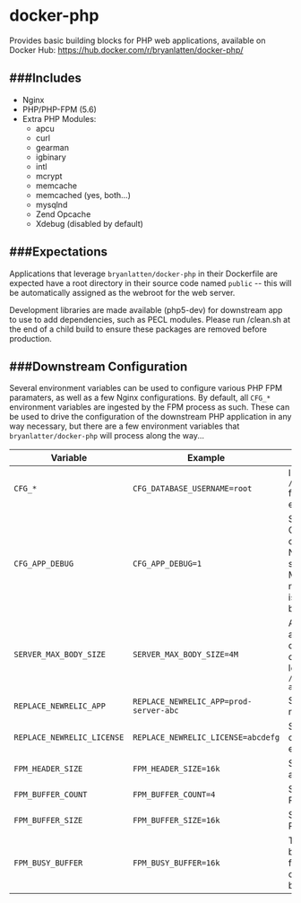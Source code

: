 docker-php
==========

Provides basic building blocks for PHP web applications, available on Docker Hub: https://hub.docker.com/r/bryanlatten/docker-php/

###Includes
---
- Nginx
- PHP/PHP-FPM (5.6)
- Extra PHP Modules:
  - apcu
  - curl
  - gearman
  - igbinary
  - intl
  - mcrypt
  - memcache
  - memcached (yes, both...)
  - mysqlnd
  - Zend Opcache
  - Xdebug (disabled by default)

###Expectations
---
Applications that leverage `bryanlatten/docker-php` in their Dockerfile are expected have a root directory in their source code named `public` -- this will be automatically assigned as the webroot for the web server.

Development libraries are made available (php5-dev) for downstream app to use to add dependencies, such as PECL modules. Please run /clean.sh at the end of a child build to ensure these packages are removed before production.

###Downstream Configuration
---
Several environment variables can be used to configure various PHP FPM paramaters, as well as a few Nginx configurations. By default, all `CFG_*` environment variables are ingested by the FPM process
as such. These can be used to drive the configuration of the downstream PHP application in any way necessary, but there are a few environment variables that `bryanlatter/docker-php` will process along the way...

Variable | Example | Description
--- | --- | ---
`CFG_*` | `CFG_DATABASE_USERNAME=root` | Ingested into `/etc/php5/fpm/pool.d/www.conf` for PHP to access as an environment variable
`CFG_APP_DEBUG` | `CFG_APP_DEBUG=1` | Setting to `1` or `true` will cue the Opcache to watch for file changes as well as increase Nginx's default buffer sizes, suitable for Development Mode. Otherwise, headers are normal and the Opcache check is skipped for a performance boost.
`SERVER_MAX_BODY_SIZE` | `SERVER_MAX_BODY_SIZE=4M` | Allows the downstream application to specify a non-default `client_max_body_size` configuration for the `server`-level directive in `/etc/nginx/sites-available/default`
`REPLACE_NEWRELIC_APP` | `REPLACE_NEWRELIC_APP=prod-server-abc` | Sets application name for newrelic
`REPLACE_NEWRELIC_LICENSE` | `REPLACE_NEWRELIC_LICENSE=abcdefg` | Sets license for newrelic, when combined with above, will enable newrelic reporting
`FPM_HEADER_SIZE` | `FPM_HEADER_SIZE=16k` | Sets header size that will be allowed from PHP-FPM
`FPM_BUFFER_COUNT` | `FPM_BUFFER_COUNT=4` | Sets the number of buffers for PHP-FPM responses
`FPM_BUFFER_SIZE` | `FPM_BUFFER_SIZE=16k` | Sets the size of buffers for PHP-FPM responses
`FPM_BUSY_BUFFER` | `FPM_BUSY_BUFFER=16k` | Total size of buffer that can busy sending while not yet fully read. May need to be changed in coordination with buffer size + count

